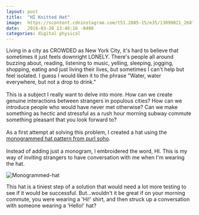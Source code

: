 ```yaml
---
layout: post
title:	"HI Knitted Hat"
image:	https://scontent.cdninstagram.com/t51.2885-15/e35/13099021_268789730125962_1286866073_n.jpg?ig_cache_key=MTIzNTk0NjEyOTE2OTk5Nzc1Ng%3D%3D.2
date:   2016-03-20 13:46:16 -0400
categories:	digital physical
---
```


Living in a city as CROWDED as New York City, it's hard to believe that sometimes it just feels downright LONELY. There's people all around buzzing about, reading, listening to music, yelling, sleeping, jogging, shopping, eating and just living their lives, but sometimes I can't help but feel isolated. I guess I would liken it to the phrase "Water, water everywhere, but not a drop to drink."
<br><br>
This is a subject I really want to delve into more. How can we create genuine interactions between strangers in populous cities? How can we introduce people who would have never met otherwise? Can we make something as hectic and stressful as a rush hour morning subway commute something pleasant that you look forward to?
<br><br>
As a first attempt at solving this problem, I created a hat using the [monogrammed hat pattern from purl soho][monogrammed-hat]. 
<br><br>
Instead of adding just a monogram, I embroidered the word, HI. This is my way of inviting strangers to have conversation with me when I'm wearing the hat. 

![Monogrammed-hat](https://scontent.cdninstagram.com/t51.2885-15/e35/13099021_268789730125962_1286866073_n.jpg?ig_cache_key=MTIzNTk0NjEyOTE2OTk5Nzc1Ng%3D%3D.2)

This hat is a tiniest step of a solution that would need a lot more testing to see if it would be successful. But...wouldn't it be great if on your morning commute, you were wearing a 'Hi!' shirt, and then struck up a conversation with someone wearing a 'Hello!' hat? 

[monogrammed-hat]: https://www.purlsoho.com/create/2015/12/12/monogrammed-hats-for-everyone/